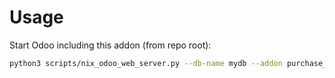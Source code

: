 # Usage

Start Odoo including this addon (from repo root):

```bash
python3 scripts/nix_odoo_web_server.py --db-name mydb --addon purchase_price_diff
```
